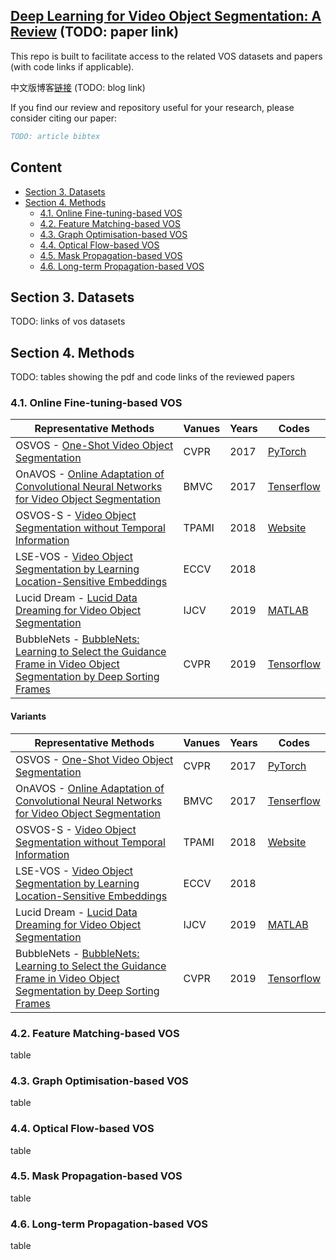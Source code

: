 ## [Deep Learning for Video Object Segmentation: A Review]() (TODO: paper link)

This repo is built to facilitate access to the related VOS datasets and papers (with code links if applicable). 

中文版博客[链接]() (TODO: blog link)

If you find our review and repository useful for your research, please consider citing our paper:

```bibtex
TODO: article bibtex
```

## Content

- [Section 3. Datasets](#section-3-datasets)
- [Section 4. Methods](#section-4-methods)
  - [4.1. Online Fine-tuning-based VOS](#41-online-fine-tuning-based-vos)
  - [4.2. Feature Matching-based VOS](#42-feature-matching-based-vos)
  - [4.3. Graph Optimisation-based VOS](#43-graph-optimisation-based-vos)
  - [4.4. Optical Flow-based VOS](#44-optical-flow-based-vos)
  - [4.5. Mask Propagation-based VOS](#45-mask-propagation-based-vos)
  - [4.6. Long-term Propagation-based VOS](#46-long-term-propagation-based-vos)

## Section 3. Datasets
TODO: links of vos datasets

## Section 4. Methods
TODO: tables showing the pdf and code links of the reviewed papers

### 4.1. Online Fine-tuning-based VOS

|Representative Methods|Vanues|Years|Codes|
|---|---|---|---|
|OSVOS - [One-Shot Video Object Segmentation](https://openaccess.thecvf.com/content_cvpr_2017/papers/Caelles_One-Shot_Video_Object_CVPR_2017_paper.pdf)|CVPR|2017|[PyTorch](https://github.com/kmaninis/OSVOS-PyTorch)|
|OnAVOS - [Online Adaptation of Convolutional Neural Networks for Video Object Segmentation](https://arxiv.org/pdf/1706.09364.pdf)|BMVC|2017|[Tenserflow](https://www.vision.rwth-aachen.de/page/OnAVOS)|
|OSVOS-S - [Video Object Segmentation without Temporal Information](https://ieeexplore.ieee.org/document/8362936)|TPAMI|2018|[Website](https://cvlsegmentation.github.io/osvos-s/)|
|LSE-VOS - [Video Object Segmentation by Learning Location-Sensitive Embeddings](https://www.ecva.net/papers/eccv_2018/papers_ECCV/papers/Hai_Ci_Video_Object_Segmentation_ECCV_2018_paper.pdf)|ECCV|2018||
|Lucid Dream - [Lucid Data Dreaming for Video Object Segmentation](https://link.springer.com/article/10.1007/s11263-019-01164-6)|IJCV|2019|[MATLAB](https://github.com/ankhoreva/LucidDataDreaming)|
|BubbleNets - [BubbleNets: Learning to Select the Guidance Frame in Video Object Segmentation by Deep Sorting Frames](https://openaccess.thecvf.com/content_CVPR_2019/papers/Griffin_BubbleNets_Learning_to_Select_the_Guidance_Frame_in_Video_Object_CVPR_2019_paper.pdf)|CVPR|2019|[Tensorflow](https://github.com/griffbr/BubbleNets)|

#### Variants

|Representative Methods|Vanues|Years|Codes|
|---|---|---|---|
|OSVOS - [One-Shot Video Object Segmentation](https://openaccess.thecvf.com/content_cvpr_2017/papers/Caelles_One-Shot_Video_Object_CVPR_2017_paper.pdf)|CVPR|2017|[PyTorch](https://github.com/kmaninis/OSVOS-PyTorch)|
|OnAVOS - [Online Adaptation of Convolutional Neural Networks for Video Object Segmentation](https://arxiv.org/pdf/1706.09364.pdf)|BMVC|2017|[Tenserflow](https://www.vision.rwth-aachen.de/page/OnAVOS)|
|OSVOS-S - [Video Object Segmentation without Temporal Information](https://ieeexplore.ieee.org/document/8362936)|TPAMI|2018|[Website](https://cvlsegmentation.github.io/osvos-s/)|
|LSE-VOS - [Video Object Segmentation by Learning Location-Sensitive Embeddings](https://www.ecva.net/papers/eccv_2018/papers_ECCV/papers/Hai_Ci_Video_Object_Segmentation_ECCV_2018_paper.pdf)|ECCV|2018||
|Lucid Dream - [Lucid Data Dreaming for Video Object Segmentation](https://link.springer.com/article/10.1007/s11263-019-01164-6)|IJCV|2019|[MATLAB](https://github.com/ankhoreva/LucidDataDreaming)|
|BubbleNets - [BubbleNets: Learning to Select the Guidance Frame in Video Object Segmentation by Deep Sorting Frames](https://openaccess.thecvf.com/content_CVPR_2019/papers/Griffin_BubbleNets_Learning_to_Select_the_Guidance_Frame_in_Video_Object_CVPR_2019_paper.pdf)|CVPR|2019|[Tensorflow](https://github.com/griffbr/BubbleNets)|


### 4.2. Feature Matching-based VOS

table

### 4.3. Graph Optimisation-based VOS

table

### 4.4. Optical Flow-based VOS

table

### 4.5. Mask Propagation-based VOS

table

### 4.6. Long-term Propagation-based VOS

table
